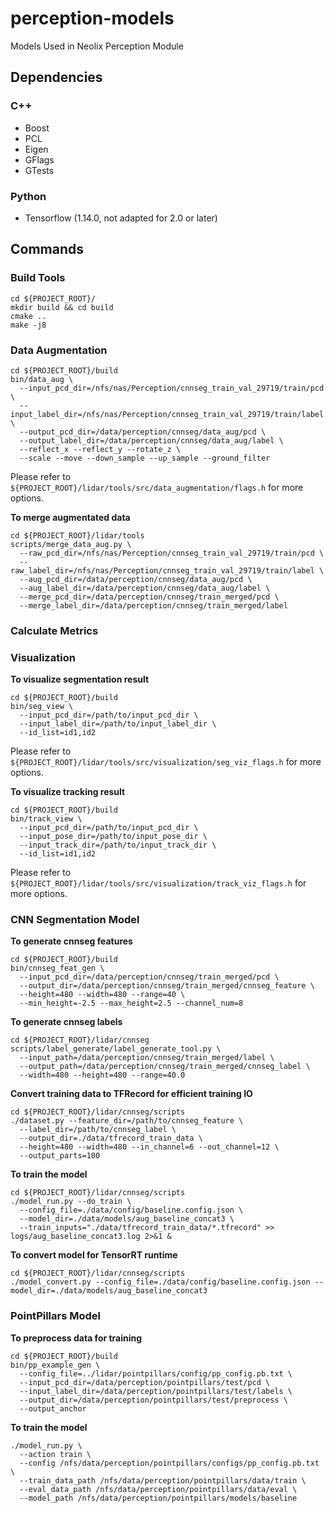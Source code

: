 # perception-models
Models Used in Neolix Perception Module

## Dependencies

### C++

+ Boost
+ PCL
+ Eigen
+ GFlags
+ GTests

### Python
+ Tensorflow (1.14.0, not adapted for 2.0 or later)

## Commands

### Build Tools
```
cd ${PROJECT_ROOT}/
mkdir build && cd build
cmake ..
make -j8
```

### Data Augmentation
```
cd ${PROJECT_ROOT}/build
bin/data_aug \
  --input_pcd_dir=/nfs/nas/Perception/cnnseg_train_val_29719/train/pcd \
  --input_label_dir=/nfs/nas/Perception/cnnseg_train_val_29719/train/label \
  --output_pcd_dir=/data/perception/cnnseg/data_aug/pcd \
  --output_label_dir=/data/perception/cnnseg/data_aug/label \
  --reflect_x --reflect_y --rotate_z \
  --scale --move --down_sample --up_sample --ground_filter
```
Please refer to `${PROJECT_ROOT}/lidar/tools/src/data_augmentation/flags.h` for more options.

**To merge augmentated data**

```
cd ${PROJECT_ROOT}/lidar/tools
scripts/merge_data_aug.py \
  --raw_pcd_dir=/nfs/nas/Perception/cnnseg_train_val_29719/train/pcd \
  --raw_label_dir=/nfs/nas/Perception/cnnseg_train_val_29719/train/label \
  --aug_pcd_dir=/data/perception/cnnseg/data_aug/pcd \
  --aug_label_dir=/data/perception/cnnseg/data_aug/label \
  --merge_pcd_dir=/data/perception/cnnseg/train_merged/pcd \
  --merge_label_dir=/data/perception/cnnseg/train_merged/label
```

### Calculate Metrics

### Visualization
**To visualize segmentation result**
```
cd ${PROJECT_ROOT}/build
bin/seg_view \
  --input_pcd_dir=/path/to/input_pcd_dir \
  --input_label_dir=/path/to/input_label_dir \
  --id_list=id1,id2
```
Please refer to `${PROJECT_ROOT}/lidar/tools/src/visualization/seg_viz_flags.h` for more options.

**To visualize tracking result**
```
cd ${PROJECT_ROOT}/build
bin/track_view \
  --input_pcd_dir=/path/to/input_pcd_dir \
  --input_pose_dir=/path/to/input_pose_dir \
  --input_track_dir=/path/to/input_track_dir \
  --id_list=id1,id2
```
Please refer to `${PROJECT_ROOT}/lidar/tools/src/visualization/track_viz_flags.h` for more options.

### CNN Segmentation Model

**To generate cnnseg features**
```
cd ${PROJECT_ROOT}/build
bin/cnnseg_feat_gen \
  --input_pcd_dir=/data/perception/cnnseg/train_merged/pcd \
  --output_dir=/data/perception/cnnseg/train_merged/cnnseg_feature \
  --height=480 --width=480 --range=40 \
  --min_height=-2.5 --max_height=2.5 --channel_num=8
```

**To generate cnnseg labels**
```
cd ${PROJECT_ROOT}/lidar/cnnseg
scripts/label_generate/label_generate_tool.py \
  --input_path=/data/perception/cnnseg/train_merged/label \
  --output_path=/data/perception/cnnseg/train_merged/cnnseg_label \
  --width=480 --height=480 --range=40.0
```

**Convert training data to TFRecord for efficient training IO**
```
cd ${PROJECT_ROOT}/lidar/cnnseg/scripts
./dataset.py --feature_dir=/path/to/cnnseg_feature \                                                       
  --label_dir=/path/to/cnnseg_label \
  --output_dir=./data/tfrecord_train_data \
  --height=480 --width=480 --in_channel=6 --out_channel=12 \
  --output_parts=100
```

**To train the model**
```
cd ${PROJECT_ROOT}/lidar/cnnseg/scripts
./model_run.py --do_train \                                                                                       
  --config_file=./data/config/baseline.config.json \
  --model_dir=./data/models/aug_baseline_concat3 \
  --train_inputs="./data/tfrecord_train_data/*.tfrecord" >> logs/aug_baseline_concat3.log 2>&1 &
```

**To convert model for TensorRT runtime**
```
cd ${PROJECT_ROOT}/lidar/cnnseg/scripts
./model_convert.py --config_file=./data/config/baseline.config.json --model_dir=./data/models/aug_baseline_concat3
```

### PointPillars Model

**To preprocess data for training**
```
cd ${PROJECT_ROOT}/build
bin/pp_example_gen \
  --config_file=../lidar/pointpillars/config/pp_config.pb.txt \
  --input_pcd_dir=/data/perception/pointpillars/test/pcd \
  --input_label_dir=/data/perception/pointpillars/test/labels \
  --output_dir=/data/perception/pointpillars/test/preprocess \
  --output_anchor
```

**To train the model**
```
./model_run.py \
  --action train \
  --config /nfs/data/perception/pointpillars/configs/pp_config.pb.txt \
  --train_data_path /nfs/data/perception/pointpillars/data/train \
  --eval_data_path /nfs/data/perception/pointpillars/data/eval \
  --model_path /nfs/data/perception/pointpillars/models/baseline
```